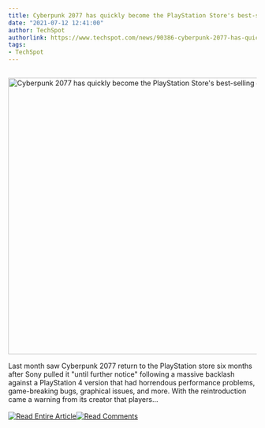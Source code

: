 ```yaml
---
title: Cyberpunk 2077 has quickly become the PlayStation Store's best-selling game
date: "2021-07-12 12:41:00"
author: TechSpot
authorlink: https://www.techspot.com/news/90386-cyberpunk-2077-has-quickly-become-playstation-store-best.html
tags:
- TechSpot
---
```

<a href="https://www.techspot.com/news/90386-cyberpunk-2077-has-quickly-become-playstation-store-best.html" target="_blank"><img src="https://static.techspot.com/images2/news/ts3_thumbs/2021/07/2021-07-12-ts3_thumbs-23b.jpg" width="800" height="560" style="padding: 15px 0" title="Cyberpunk 2077 has quickly become the PlayStation Store's best-selling game" /></a><br />Last month saw Cyberpunk 2077 return to the PlayStation store six months after Sony pulled it "until further notice" following a massive backlash against a PlayStation 4 version that had horrendous performance problems, game-breaking bugs, graphical issues, and more. With the reintroduction came a warning from its creator that players...<br /><br /><a href="https://www.techspot.com/news/90386-cyberpunk-2077-has-quickly-become-playstation-store-best.html"><img src="https://static.techspot.com/images/rss/rss_buttons_01.png" border="0" alt="Read Entire Article" /></a><a href="https://www.techspot.com/news/90386-cyberpunk-2077-has-quickly-become-playstation-store-best.html#comments"><img src="https://static.techspot.com/images/rss/rss_buttons_02.png" border="0" alt="Read Comments" /></a><br /><br />